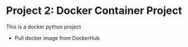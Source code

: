 # Project 2: Docker Container Project
This is a docker python project

* Pull docker image from DockerHub
```docker pull yingcongfang/app:latest
